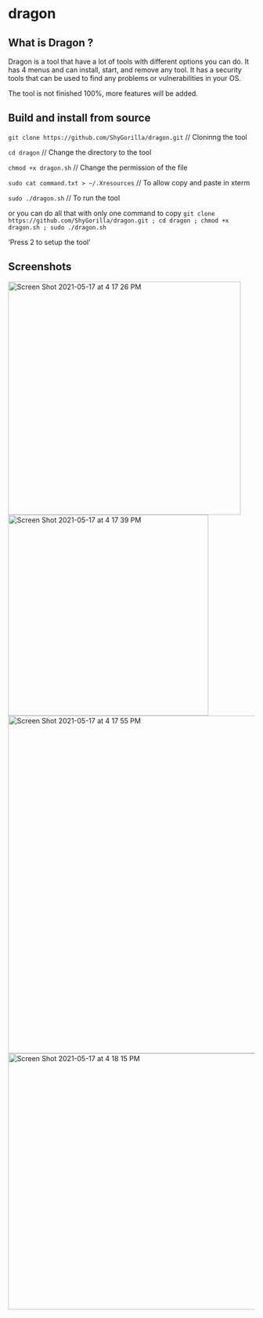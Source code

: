 # dragon

## What is Dragon ?
Dragon is a tool that have a lot of tools with different options you can do. It has 4 menus and can install, start, and remove any tool. It has a security tools that can be used to find any problems or vulnerabilities in your OS.

The tool is not finished 100%, more features will be added.

## Build and install from source
`git clone https://github.com/ShyGorilla/dragon.git` // Cloninng the tool

`cd dragon` // Change the directory to the tool

`chmod +x dragon.sh` // Change the permission of the file 

`sudo cat command.txt > ~/.Xresources` // To allow copy and paste in xterm 

`sudo ./dragon.sh` // To run the tool

or you can do all that with only one command to copy
`git clone https://github.com/ShyGorilla/dragon.git ; cd dragon ; chmod +x dragon.sh ; sudo ./dragon.sh`

‘Press 2 to setup the tool’

## Screenshots

<img width="475" alt="Screen Shot 2021-05-17 at 4 17 26 PM" src="https://user-images.githubusercontent.com/73632576/118523761-831d4e00-b74e-11eb-956b-ea4d5861ed80.PNG">

<img width="409" alt="Screen Shot 2021-05-17 at 4 17 39 PM" src="https://user-images.githubusercontent.com/73632576/118523862-9d572c00-b74e-11eb-92f8-2531d3b5f80d.PNG">

<img width="688" alt="Screen Shot 2021-05-17 at 4 17 55 PM" src="https://user-images.githubusercontent.com/73632576/118523819-93352d80-b74e-11eb-8bce-4bedaed12f3a.PNG">

<img width="522" alt="Screen Shot 2021-05-17 at 4 18 15 PM" src="https://user-images.githubusercontent.com/73632576/118523889-a3e5a380-b74e-11eb-90e4-19ca1d2f6c94.PNG">
